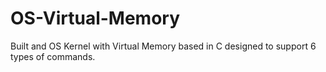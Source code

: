 # OS-Virtual-Memory
Built and OS Kernel with Virtual Memory based in C designed to support 6 types of commands.
